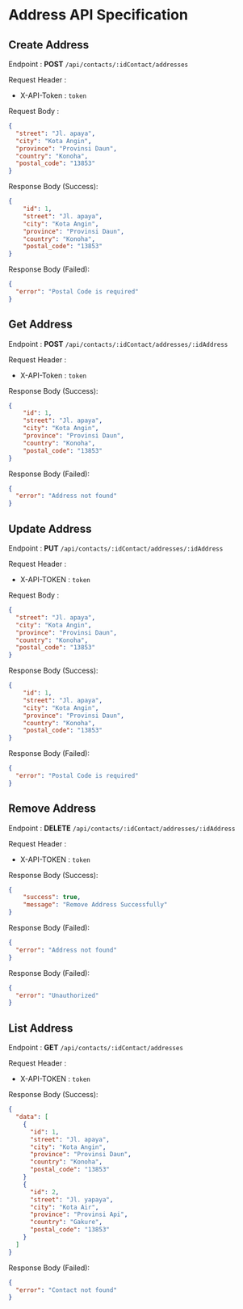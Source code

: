 # **Address API Specification**

## Create Address

Endpoint : **POST** `/api/contacts/:idContact/addresses`

Request Header :

- X-API-Token : `token`

Request Body :

```json
{
  "street": "Jl. apaya",
  "city": "Kota Angin",
  "province": "Provinsi Daun",
  "country": "Konoha",
  "postal_code": "13853"
}
```

Response Body (Success):

```json
{
    "id": 1,
    "street": "Jl. apaya",
    "city": "Kota Angin",
    "province": "Provinsi Daun",
    "country": "Konoha",
    "postal_code": "13853"
}
```

Response Body (Failed):

```json
{
  "error": "Postal Code is required"
}
```

## Get Address

Endpoint : **POST** `/api/contacts/:idContact/addresses/:idAddress`

Request Header :

- X-API-Token : `token`

Response Body (Success):

```json
{
    "id": 1,
    "street": "Jl. apaya",
    "city": "Kota Angin",
    "province": "Provinsi Daun",
    "country": "Konoha",
    "postal_code": "13853"
}
```

Response Body (Failed):

```json
{
  "error": "Address not found"
}
```

## Update Address

Endpoint : **PUT** `/api/contacts/:idContact/addresses/:idAddress`

Request Header :

- X-API-TOKEN : `token`

Request Body :

```json
{
  "street": "Jl. apaya",
  "city": "Kota Angin",
  "province": "Provinsi Daun",
  "country": "Konoha",
  "postal_code": "13853"
}
```

Response Body (Success):

```json
{
    "id": 1,
    "street": "Jl. apaya",
    "city": "Kota Angin",
    "province": "Provinsi Daun",
    "country": "Konoha",
    "postal_code": "13853"
}
```

Response Body (Failed):

```json
{
  "error": "Postal Code is required"
}
```

## Remove Address

Endpoint : **DELETE** `/api/contacts/:idContact/addresses/:idAddress`

Request Header :

- X-API-TOKEN : `token`

Response Body (Success):

```json
{
    "success": true,
    "message": "Remove Address Successfully"
}
```

Response Body (Failed):

```json
{
  "error": "Address not found"
}
```

Response Body (Failed):

```json
{
  "error": "Unauthorized"
}
```

## List Address

Endpoint : **GET** `/api/contacts/:idContact/addresses`

Request Header :

- X-API-TOKEN : `token`

Response Body (Success):

```json
{
  "data": [
    {
      "id": 1,
      "street": "Jl. apaya",
      "city": "Kota Angin",
      "province": "Provinsi Daun",
      "country": "Konoha",
      "postal_code": "13853"
    }
    {
      "id": 2,
      "street": "Jl. yapaya",
      "city": "Kota Air",
      "province": "Provinsi Api",
      "country": "Gakure",
      "postal_code": "13853"
    }
  ]
}
```

Response Body (Failed):

```json
{
  "error": "Contact not found"
}
```
